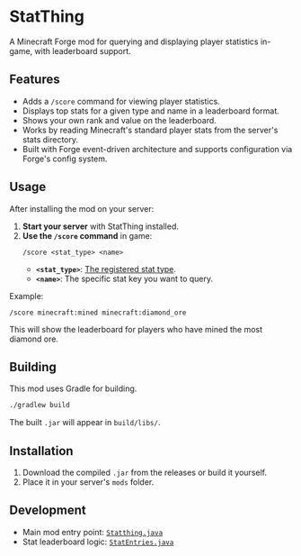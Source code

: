 # StatThing

A Minecraft Forge mod for querying and displaying player statistics in-game, with leaderboard support.

## Features

- Adds a `/score` command for viewing player statistics.
- Displays top stats for a given type and name in a leaderboard format.
- Shows your own rank and value on the leaderboard.
- Works by reading Minecraft's standard player stats from the server's stats directory.
- Built with Forge event-driven architecture and supports configuration via Forge's config system.

## Usage

After installing the mod on your server:

1. **Start your server** with StatThing installed.
2. **Use the `/score` command** in game:
   ```
   /score <stat_type> <name>
   ```
    - **`<stat_type>`**: [The registered stat type](https://minecraft.fandom.com/wiki/Statistics#Resource_location).
    - **`<name>`**: The specific stat key you want to query.

Example:
```
/score minecraft:mined minecraft:diamond_ore
```
This will show the leaderboard for players who have mined the most diamond ore.

## Building

This mod uses Gradle for building.

```sh
./gradlew build
```

The built `.jar` will appear in `build/libs/`.

## Installation

1. Download the compiled `.jar` from the releases or build it yourself.
2. Place it in your server's `mods` folder.

## Development

- Main mod entry point: [`Statthing.java`](src/main/java/com/github/antoj2/statthing/Statthing.java)
- Stat leaderboard logic: [`StatEntries.java`](src/main/java/com/github/antoj2/statthing/StatEntries.java)